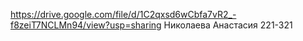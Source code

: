 https://drive.google.com/file/d/1C2qxsd6wCbfa7vR2_-f8zeiT7NCLMn94/view?usp=sharing
Николаева Анастасия 221-321